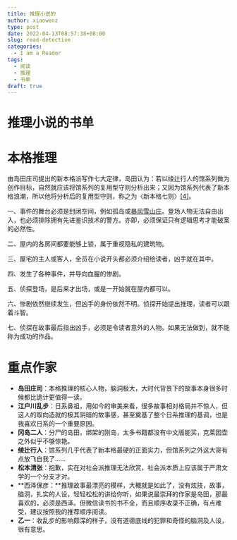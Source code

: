 ```yaml
---
title: 推理小说的
author: xiaowenz
type: post
date: 2022-04-13T08:57:38+08:00
slug: read-detective
categories:
  - I am a Reader
tags:
  - 阅读
  - 推理
  - 书单
draft: true
---
```


# 推理小说的书单

# 本格推理

由岛田庄司提出的新本格派写作七大定律，岛田认为：若以绫辻行人的馆系列做为创作目标，自然就应该将馆系列的复用型守则分析出来；又因为馆系列代表了新本格浪潮，所以他将分析后的复用型守则，称之为〈新本格七则〉[[4]](https://zh.m.wikipedia.org/zh-sg/%E6%9C%AC%E6%A0%BC%E6%B4%BE%E6%8E%A8%E7%90%86%E5%B0%8F%E8%AA%AA#cite_note-4)。

一、事件的舞台必须是封闭空间，例如孤岛或[暴风雪山庄](https://zh.m.wikipedia.org/wiki/%E6%9A%B4%E9%A3%8E%E9%9B%AA%E5%B1%B1%E5%BA%84)。登场人物无法自由出入，也必须排除拥有先进鉴识技术的警方。亦即，必须保证只有逻辑思考才能破案的必然性。

二、屋内的各房间都要能够上锁，属于重视隐私的建筑物。

三、屋宅的主人或客人，全员在小说开头都必须介绍给读者，凶手就在其中。

四、发生了各种事件，并导向血腥的惨剧。

五、侦探登场，是后来才出场，或是一开始就在屋内都可以。

六、惨剧依然继续发生，但凶手的身份依然不明。侦探开始提出推理，读者可以跟着斗智。

七、侦探在故事最后指出凶手，必须是令读者意外的人物。如果无法做到，就不能称为成功的作品。

# 重点作家

- **岛田庄司**：本格推理的核心人物，脑洞极大，大时代背景下的故事本身很多时候都比诡计更值得一读。
- **江户川乱步**：日系鼻祖，用如今的审美来看，很多故事相对格局并不惊人，但这人的取向造就的极其阴暗的故事感，甚至奠基了整个日系推理的基调，也是我喜欢日系的一个重要原因。
- **冈岛二人**：分尸的岛田，绑架的刚岛，太多书籍都没有中文版能买，克莱因壶之外似乎不够惊艳。
- **绫辻行人**：馆系列几乎代表了新本格最硬的正面实力，但馆系列之外这大哥有点放飞自我了……
- **松本清张**：抱歉，实在对社会派推理无法欣赏，社会派本质上应该属于严肃文学的一个分支才对。
- **西泽保彦：**推理故事最漂亮的模样，大概就是如此了，没有炫技，故事，脑洞，扎实的人设，轻轻松松的讲给你听，如果说最崇拜的作家是岛田，那最喜欢的，必须是西泽。但微信读书的书不全，而且顺序收录不正确，有点难受，建议按照我的推荐顺序阅读。
- **乙一**：收乱步的影响颇深的样子，没有道德底线的犯罪和奇怪的脑洞及人设，很有意思。